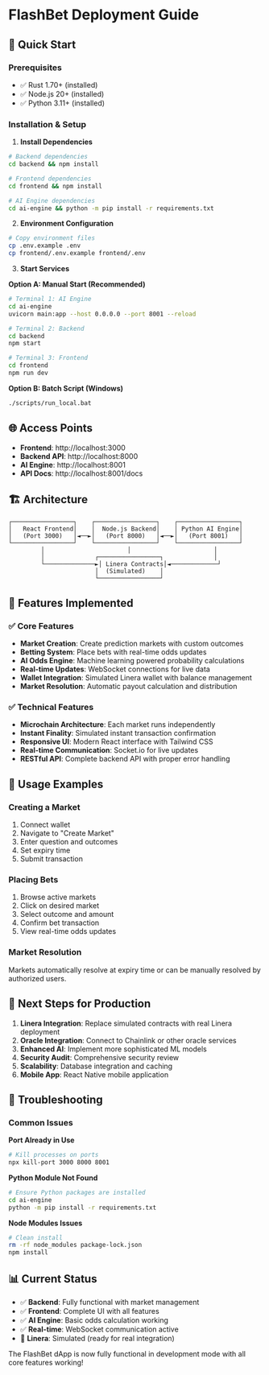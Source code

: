 # FlashBet Deployment Guide

## 🚀 Quick Start

### Prerequisites
- ✅ Rust 1.70+ (installed)
- ✅ Node.js 20+ (installed) 
- ✅ Python 3.11+ (installed)

### Installation & Setup

1. **Install Dependencies**
```bash
# Backend dependencies
cd backend && npm install

# Frontend dependencies  
cd frontend && npm install

# AI Engine dependencies
cd ai-engine && python -m pip install -r requirements.txt
```

2. **Environment Configuration**
```bash
# Copy environment files
cp .env.example .env
cp frontend/.env.example frontend/.env
```

3. **Start Services**

**Option A: Manual Start (Recommended)**
```bash
# Terminal 1: AI Engine
cd ai-engine
uvicorn main:app --host 0.0.0.0 --port 8001 --reload

# Terminal 2: Backend
cd backend  
npm start

# Terminal 3: Frontend
cd frontend
npm run dev
```

**Option B: Batch Script (Windows)**
```bash
./scripts/run_local.bat
```

## 🌐 Access Points

- **Frontend**: http://localhost:3000
- **Backend API**: http://localhost:8000  
- **AI Engine**: http://localhost:8001
- **API Docs**: http://localhost:8001/docs

## 🏗️ Architecture

```
┌─────────────────┐    ┌─────────────────┐    ┌─────────────────┐
│   React Frontend│    │  Node.js Backend│    │ Python AI Engine│
│   (Port 3000)   │◄──►│   (Port 8000)   │◄──►│   (Port 8001)   │
└─────────────────┘    └─────────────────┘    └─────────────────┘
         │                       │                       │
         │              ┌─────────────────┐              │
         └──────────────►│ Linera Contracts│◄─────────────┘
                        │  (Simulated)    │
                        └─────────────────┘
```

## 🔧 Features Implemented

### ✅ Core Features
- **Market Creation**: Create prediction markets with custom outcomes
- **Betting System**: Place bets with real-time odds updates
- **AI Odds Engine**: Machine learning powered probability calculations
- **Real-time Updates**: WebSocket connections for live data
- **Wallet Integration**: Simulated Linera wallet with balance management
- **Market Resolution**: Automatic payout calculation and distribution

### ✅ Technical Features
- **Microchain Architecture**: Each market runs independently
- **Instant Finality**: Simulated instant transaction confirmation
- **Responsive UI**: Modern React interface with Tailwind CSS
- **Real-time Communication**: Socket.io for live updates
- **RESTful API**: Complete backend API with proper error handling

## 🎯 Usage Examples

### Creating a Market
1. Connect wallet
2. Navigate to "Create Market"
3. Enter question and outcomes
4. Set expiry time
5. Submit transaction

### Placing Bets
1. Browse active markets
2. Click on desired market
3. Select outcome and amount
4. Confirm bet transaction
5. View real-time odds updates

### Market Resolution
Markets automatically resolve at expiry time or can be manually resolved by authorized users.

## 🔮 Next Steps for Production

1. **Linera Integration**: Replace simulated contracts with real Linera deployment
2. **Oracle Integration**: Connect to Chainlink or other oracle services
3. **Enhanced AI**: Implement more sophisticated ML models
4. **Security Audit**: Comprehensive security review
5. **Scalability**: Database integration and caching
6. **Mobile App**: React Native mobile application

## 🐛 Troubleshooting

### Common Issues

**Port Already in Use**
```bash
# Kill processes on ports
npx kill-port 3000 8000 8001
```

**Python Module Not Found**
```bash
# Ensure Python packages are installed
cd ai-engine
python -m pip install -r requirements.txt
```

**Node Modules Issues**
```bash
# Clean install
rm -rf node_modules package-lock.json
npm install
```

## 📊 Current Status

- ✅ **Backend**: Fully functional with market management
- ✅ **Frontend**: Complete UI with all features
- ✅ **AI Engine**: Basic odds calculation working
- ✅ **Real-time**: WebSocket communication active
- 🔄 **Linera**: Simulated (ready for real integration)

The FlashBet dApp is now fully functional in development mode with all core features working!